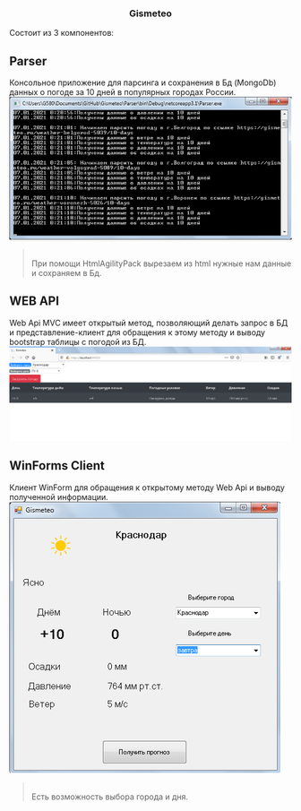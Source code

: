<h3 align="center">
  Gismeteo
</h3>
Состоит из 3 компонентов:

**Parser**
---
Консольное приложение для парсинга и сохранения в Бд (MongoDb) данных о погоде за 10 дней
в популярных городах России. <img src="parser.png">
><br>При помощи HtmlAgilityPack вырезаем из html нужные нам данные
> и сохраняем в Бд.

**WEB API**
---
Web Api MVC имеет открытый метод, позволяющий делать запрос в БД и 
представление-клиент для обращения к этому методу и выводу bootstrap таблицы
с погодой из БД.<img src="webapi.png">

**WinForms Client**
---
Клиент WinForm для обращения к открытому методу Web Api и выводу полученной
информации.<img src="winforms.png">
><br>Есть возможность выбора города и дня.
